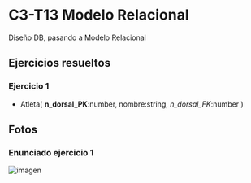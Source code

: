 # C3-T13 Modelo Relacional
Diseño DB, pasando a Modelo Relacional
## Ejercicios resueltos
### Ejercicio 1
- Atleta( **n_dorsal_PK**:number, nombre:string, *n_dorsal_FK*:number )


## Fotos
### Enunciado ejercicio 1
![imagen](https://github.com/santiarroyave/sao-fe-gc-ejercicios-c3-t13-modelo-relacional-07-2023/assets/135848692/008456f0-a015-418c-beac-d88ae298d490)
